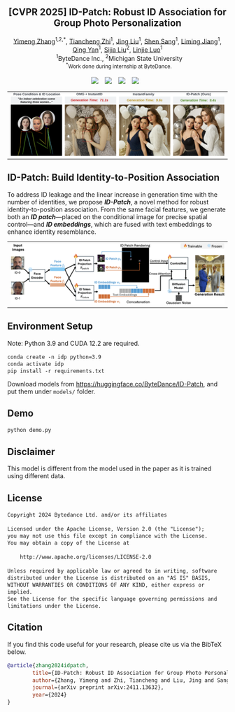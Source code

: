 <!-- # magic-edit.github.io -->
<p align="center">
  <h2 align="center"> [CVPR 2025] ID-Patch: Robust ID Association for Group Photo Personalization</h2>
  <p align="center">
                <a href="https://damon-demon.github.io">Yimeng Zhang</a><sup>1,2,*</sup>,
                <a href="https://tiancheng-zhi.github.io">Tiancheng Zhi</a><sup>1</sup>,
                <a href="https://www.jingliu.net">Jing Liu</a><sup>1</sup>,
                <a href="https://ssangx.github.io">Shen Sang</a><sup>1</sup>,
                <a href="https://liming-jiang.com">Liming Jiang</a><sup>1</sup>,
                <a href="https://scholar.google.com/citations?user=0TIYjPAAAAAJ&hl=en">Qing Yan</a><sup>1</sup>,
                <a href="https://lsjxjtu.github.io">Sijia Liu</a><sup>2</sup>,
                <a href="http://linjieluo.com/">Linjie Luo</a><sup>1</sup>
    <br>
    &nbsp;  <sup>1</sup>ByteDance Inc.,  <sup>2</sup>Michigan State University 
    <br>
    <small>&nbsp;  <sup>*</sup>Work done during internship at ByteDance. </small>
    <br>
    <br>
        <a href="https://byteaigc.github.io/ID-Patch/"><img src="https://img.shields.io/static/v1?label=Project&message=Page&color=blue&logo=github-pages"></a> &ensp;
        <a href="https://arxiv.org/abs/2411.13632"><img src="https://img.shields.io/static/v1?label=ArXiv&message=Paper&color=darkred&logo=arxiv"></a> &ensp;
        <a href="https://huggingface.co/ByteDance/ID-Patch"><img src="https://img.shields.io/static/v1?label=%F0%9F%A4%96%20Released&message=Models&color=green"></a> &ensp;
        <a href="https://huggingface.co/ByteDance/ID-Patch"><img src="https://img.shields.io/static/v1?label=%F0%9F%A4%97%20Hugging%20Face&message=Demo&color=orange"></a> &ensp;
    <br>
  </p>
  
  <table align="center">
    <tr>
    <td>
      <img src="data/teaser.png">
    </td>
    </tr>
  </table>

## ID-Patch: Build Identity-to-Position Association
To address ID leakage and the linear increase in generation time with the number of identities, we propose **_ID-Patch_**, a novel method for robust identity-to-position association. From the same facial features, we generate both an **_ID patch_**—placed on the conditional image for precise spatial control—and **_ID embeddings_**, which are fused with text embeddings to enhance identity resemblance.

<table align="center">
    <tr>
    <td>
      <img src="data/pipeline.png">
    </td>
    </tr>
  </table>

## Environment Setup
Note: Python 3.9 and CUDA 12.2 are required.
```shell
conda create -n idp python=3.9
conda activate idp
pip install -r requirements.txt
```

Download models from https://huggingface.co/ByteDance/ID-Patch, and put them under `models/` folder.

## Demo
```shell
python demo.py
```

## Disclaimer
This model is different from the model used in the paper as it is trained using different data.

## License
```
Copyright 2024 Bytedance Ltd. and/or its affiliates

Licensed under the Apache License, Version 2.0 (the "License");
you may not use this file except in compliance with the License.
You may obtain a copy of the License at

    http://www.apache.org/licenses/LICENSE-2.0

Unless required by applicable law or agreed to in writing, software
distributed under the License is distributed on an "AS IS" BASIS,
WITHOUT WARRANTIES OR CONDITIONS OF ANY KIND, either express or implied.
See the License for the specific language governing permissions and
limitations under the License.
```

## Citation
If you find this code useful for your research, please cite us via the BibTeX below.
```BibTeX
@article{zhang2024idpatch,
        title={ID-Patch: Robust ID Association for Group Photo Personalization},
        author={Zhang, Yimeng and Zhi, Tiancheng and Liu, Jing and Sang, Shen and Jiang, Liming and Yan, Qing and Liu, Sijia and Luo, Linjie},
        journal={arXiv preprint arXiv:2411.13632},
        year={2024}
}
```
